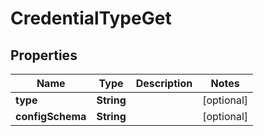 

# CredentialTypeGet


## Properties

| Name | Type | Description | Notes |
|------------ | ------------- | ------------- | -------------|
|**type** | **String** |  |  [optional] |
|**configSchema** | **String** |  |  [optional] |



